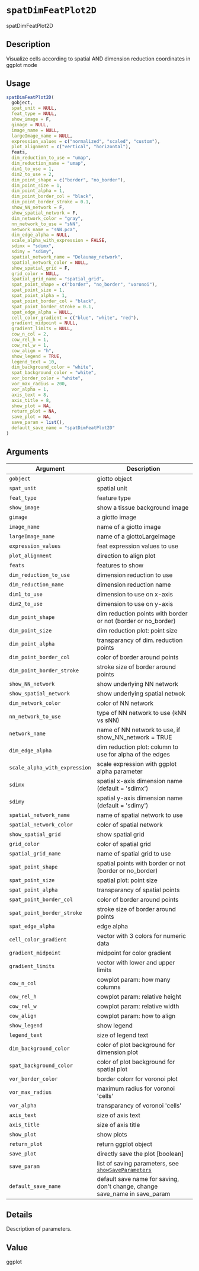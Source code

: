 # `spatDimFeatPlot2D`

spatDimFeatPlot2D


## Description

Visualize cells according to spatial AND dimension reduction coordinates in ggplot mode


## Usage

```r
spatDimFeatPlot2D(
  gobject,
  spat_unit = NULL,
  feat_type = NULL,
  show_image = F,
  gimage = NULL,
  image_name = NULL,
  largeImage_name = NULL,
  expression_values = c("normalized", "scaled", "custom"),
  plot_alignment = c("vertical", "horizontal"),
  feats,
  dim_reduction_to_use = "umap",
  dim_reduction_name = "umap",
  dim1_to_use = 1,
  dim2_to_use = 2,
  dim_point_shape = c("border", "no_border"),
  dim_point_size = 1,
  dim_point_alpha = 1,
  dim_point_border_col = "black",
  dim_point_border_stroke = 0.1,
  show_NN_network = F,
  show_spatial_network = F,
  dim_network_color = "gray",
  nn_network_to_use = "sNN",
  network_name = "sNN.pca",
  dim_edge_alpha = NULL,
  scale_alpha_with_expression = FALSE,
  sdimx = "sdimx",
  sdimy = "sdimy",
  spatial_network_name = "Delaunay_network",
  spatial_network_color = NULL,
  show_spatial_grid = F,
  grid_color = NULL,
  spatial_grid_name = "spatial_grid",
  spat_point_shape = c("border", "no_border", "voronoi"),
  spat_point_size = 1,
  spat_point_alpha = 1,
  spat_point_border_col = "black",
  spat_point_border_stroke = 0.1,
  spat_edge_alpha = NULL,
  cell_color_gradient = c("blue", "white", "red"),
  gradient_midpoint = NULL,
  gradient_limits = NULL,
  cow_n_col = 2,
  cow_rel_h = 1,
  cow_rel_w = 1,
  cow_align = "h",
  show_legend = TRUE,
  legend_text = 10,
  dim_background_color = "white",
  spat_background_color = "white",
  vor_border_color = "white",
  vor_max_radius = 200,
  vor_alpha = 1,
  axis_text = 8,
  axis_title = 8,
  show_plot = NA,
  return_plot = NA,
  save_plot = NA,
  save_param = list(),
  default_save_name = "spatDimFeatPlot2D"
)
```


## Arguments

Argument      |Description
------------- |----------------
`gobject`     |     giotto object
`spat_unit`     |     spatial unit
`feat_type`     |     feature type
`show_image`     |     show a tissue background image
`gimage`     |     a giotto image
`image_name`     |     name of a giotto image
`largeImage_name`     |     name of a giottoLargeImage
`expression_values`     |     feat expression values to use
`plot_alignment`     |     direction to align plot
`feats`     |     features to show
`dim_reduction_to_use`     |     dimension reduction to use
`dim_reduction_name`     |     dimension reduction name
`dim1_to_use`     |     dimension to use on x-axis
`dim2_to_use`     |     dimension to use on y-axis
`dim_point_shape`     |     dim reduction points with border or not (border or no_border)
`dim_point_size`     |     dim reduction plot: point size
`dim_point_alpha`     |     transparancy of dim. reduction points
`dim_point_border_col`     |     color of border around points
`dim_point_border_stroke`     |     stroke size of border around points
`show_NN_network`     |     show underlying NN network
`show_spatial_network`     |     show underlying spatial netwok
`dim_network_color`     |     color of NN network
`nn_network_to_use`     |     type of NN network to use (kNN vs sNN)
`network_name`     |     name of NN network to use, if show_NN_network = TRUE
`dim_edge_alpha`     |     dim reduction plot: column to use for alpha of the edges
`scale_alpha_with_expression`     |     scale expression with ggplot alpha parameter
`sdimx`     |     spatial x-axis dimension name (default = 'sdimx')
`sdimy`     |     spatial y-axis dimension name (default = 'sdimy')
`spatial_network_name`     |     name of spatial network to use
`spatial_network_color`     |     color of spatial network
`show_spatial_grid`     |     show spatial grid
`grid_color`     |     color of spatial grid
`spatial_grid_name`     |     name of spatial grid to use
`spat_point_shape`     |     spatial points with border or not (border or no_border)
`spat_point_size`     |     spatial plot: point size
`spat_point_alpha`     |     transparancy of spatial points
`spat_point_border_col`     |     color of border around points
`spat_point_border_stroke`     |     stroke size of border around points
`spat_edge_alpha`     |     edge alpha
`cell_color_gradient`     |     vector with 3 colors for numeric data
`gradient_midpoint`     |     midpoint for color gradient
`gradient_limits`     |     vector with lower and upper limits
`cow_n_col`     |     cowplot param: how many columns
`cow_rel_h`     |     cowplot param: relative height
`cow_rel_w`     |     cowplot param: relative width
`cow_align`     |     cowplot param: how to align
`show_legend`     |     show legend
`legend_text`     |     size of legend text
`dim_background_color`     |     color of plot background for dimension plot
`spat_background_color`     |     color of plot background for spatial plot
`vor_border_color`     |     border colorr for voronoi plot
`vor_max_radius`     |     maximum radius for voronoi 'cells'
`vor_alpha`     |     transparancy of voronoi 'cells'
`axis_text`     |     size of axis text
`axis_title`     |     size of axis title
`show_plot`     |     show plots
`return_plot`     |     return ggplot object
`save_plot`     |     directly save the plot [boolean]
`save_param`     |     list of saving parameters, see [`showSaveParameters`](#showsaveparameters)
`default_save_name`     |     default save name for saving, don't change, change save_name in save_param


## Details

Description of parameters.


## Value

ggplot


